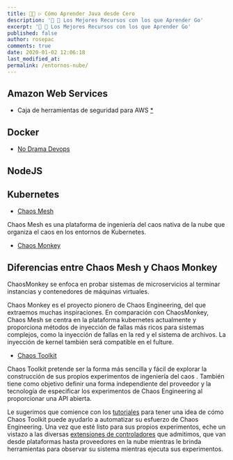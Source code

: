 ```yaml
---
title: 👨‍🚀 ▷ Cómo Aprender Java desde Cero
description: '🔨 🐍 Los Mejores Recursos con los que Aprender Go'
excerpt: '🔨 🐍 Los Mejores Recursos con los que Aprender Go'
published: false
author: rosepac
comments: true
date: 2020-01-02 12:06:18
last_modified_at: 
permalink: /entornos-nube/
---
```


## Amazon Web Services

* Caja de herramientas de seguridad para AWS [*](https://zoph.me/posts/2019-12-16-aws-security-toolbox/)

## Docker

* [No Drama Devops](https://nodramadevops.com/containers/)

## NodeJS

## Kubernetes

* [Chaos Mesh](https://github.com/pingcap/chaos-mesh)

Chaos Mesh es una plataforma de ingeniería del caos nativa de la nube que organiza el caos en los entornos de Kubernetes.

* [Chaos Monkey](https://en.wikipedia.org/wiki/Chaos_engineering)

## Diferencias entre Chaos Mesh y Chaos Monkey

ChaosMonkey se enfoca en probar sistemas de microservicios al terminar instancias y contenedores de máquinas virtuales.

Chaos Monkey es el proyecto pionero de Chaos Engineering, del que extraemos muchas inspiraciones. En comparación con ChaosMonkey, Chaos Mesh se centra en la plataforma kubernetes actualmente y proporciona métodos de inyección de fallas más ricos para sistemas complejos, como la inyección de fallas en la red y el sistema de archivos. La inyección de kernel también será compatible en el fulture.

* [Chaos Toolkit](https://docs.chaostoolkit.org/drivers/istio/)

Chaos Toolkit pretende ser la forma más sencilla y fácil de explorar la construcción de sus propios experimentos de ingeniería del caos . También tiene como objetivo definir una forma independiente del proveedor y la tecnología de especificar los experimentos de Chaos Engineering al proporcionar una API abierta.

Le sugerimos que comience con los [tutoriales](https://docs.chaostoolkit.org/reference/tutorial) para tener una idea de cómo Chaos Toolkit puede ayudarlo a automatizar su esfuerzo de Chaos Engineering. Una vez que esté listo para sus propios experimentos, eche un vistazo a las diversas [extensiones de controladores](https://chaostoolkit.org/extensions) que admitimos, que van desde plataformas hasta proveedores en la nube mientras le brinda herramientas para observar su sistema mientras ejecuta sus experimentos.